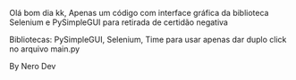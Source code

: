 Olá bom dia kk, Apenas um código com interface gráfica da biblioteca Selenium e PySimpleGUI para retirada de certidão negativa 

Bibliotecas: PySimpleGUI, Selenium, Time
para usar apenas dar duplo click no arquivo main.py

By Nero Dev